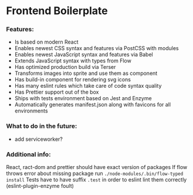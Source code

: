 # Frontend Boilerplate

### Features:

- Is based on modern React
- Enables newest CSS syntax and features via PostCSS with modules
- Enables newest JavaScript syntax and features via Babel
- Extends JavaScript syntax with types from Flow
- Has optimized production build via Terser
- Transforms images into sprite and use them as component
- Has build-in component for rendering svg icons
- Has many eslint rules which take care of code syntax quality
- Has Prettier support out of the box
- Ships with tests environment based on Jest and Enzyme
- Automatically generates manifest.json along with favicons for all environments

### What to do in the future:

- add serviceworker?

### Additional info:

React, ract-dom and prettier should have exact version of packages
If flow throws error about missing package run `./node-modules/.bin/flow-typed install`
Tests have to have suffix `.test` in order to eslint lint them correctly (eslint-plugin-enzyme foult)
